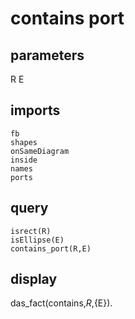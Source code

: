 # contains port
## parameters
  R
  E
## imports
    fb
    shapes
    onSameDiagram
    inside
    names
    ports
## query
    isrect(R)
    isEllipse(E)
	contains_port(R,E)
## display
das_fact(contains,${R},${E}).
  
